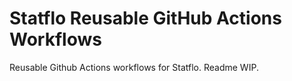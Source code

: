 # Statflo Reusable GitHub Actions Workflows

Reusable Github Actions workflows for Statflo. Readme WIP.
